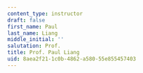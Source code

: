 ```yaml
---
content_type: instructor
draft: false
first_name: Paul
last_name: Liang
middle_initial: ''
salutation: Prof.
title: Prof. Paul Liang
uid: 8aea2f21-1c0b-4862-a580-55e855457403
---
```

